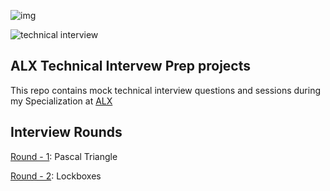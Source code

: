 
![img](https://assets.imaginablefutures.com/media/images/ALX_Logo.max-200x150.png)

![technical interview](https://media4.giphy.com/media/14bDMRUYVrzOIo/200.webp?cid=ecf05e47u03qgit7rb1j56izztal9c6b5roh0xgd68oeann8&ep=v1_gifs_search&rid=200.webp&ct=g)

## ALX Technical Intervew Prep projects

This repo contains mock technical interview questions and sessions during my Specialization at [ALX](https://www.alxafrica.com)

## Interview Rounds

[Round - 1](./0x00-pascal_triangle): Pascal Triangle

[Round - 2](./0x01-lockboxes): Lockboxes
